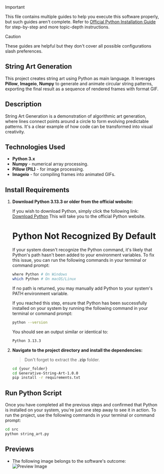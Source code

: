 > [!IMPORTANT]
> This file contains multiple guides to help you execute this software properly, but such guides aren't complete.
> Refer to [Official Python Installation Guide](https://www.python.org/downloads/) for step-by-step and more topic-depth instructions.


> [!CAUTION]
> These guides are helpful but they don't cover all possible configurations slash preferences.

## String Art Generation

This project creates string art using Python as main language. It leverages **Pillow**, **Imageio**, **Numpy**
to generate and animate circular string patterns, exporting the final result as a sequence of rendered frames with format GIF.

## Description

String Art Generation is a demonstration of algorithmic art generation, where lines connect points around a circle to form evolving predictable patterns. It's a clear example of how code can be transformed into visual creativity.

## Technologies Used

- **Python 3.x**
- **Numpy** - numerical array processing.
- **Pillow (PIL)** - for image processing.
- **Imageio** - for compiling frames into animated GIFs.

## Install Requirements

1. **Download Python 3.13.3 or older from the official website:**

   If you wish to download Python, simply click the following link: [Download Python](https://www.python.org/downloads/)
   This will take you to the official Python website.

   # Python Not Recognized By Default
      If your system doesn't recognize the Python command, it's likely that Python's path hasn't been added to your environment variables.
      To fix this issue, you can run the following commands in your terminal or command prompt:
      ```bash
      where Python # On Windows
      which Python # On macOS/Linux
      ```
      If no path is returned, you may manually add Python to your system's PATH environment variable.

   If you reached this step, ensure that Python has been successfully installed on your system by running the following command in your terminal or command prompt:
   ```bash
   python --version
   ```
   You should see an output similar or identical to:
   ```bash
   Python 3.13.3
   ```

3. **Navigate to the project directory and install the dependencies:**

   > Don't forget to extract the **.zip** folder.

    ```bash
    cd {your_folder}
    cd Generative-String-Art-1.0.0
    pip install -r requirements.txt
    ```

## Run Python Script

Once you have completed all the previous steps and confirmed that Python is installed on your system, you're just one step away to see it in action. To run the project, use the following commands in your terminal or command prompt:
```bash
cd src
python string_art.py
```

## Previews
- The following image belongs to the software's outcome:
  ![Preview Image](output/previews/string_art_animation_modules_60.gif)
